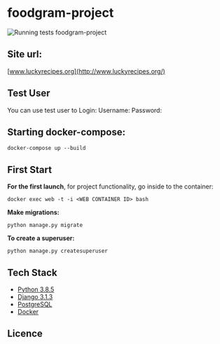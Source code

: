 
# foodgram-project
![Running tests](https://github.com/olifirovai/foodgram/workflows/foodgram/badge.svg)
foodgram-project

## Site url:
[www.luckyrecipes.org](http://www.luckyrecipes.org/)


## Test User

You can use test user to Login:
Username:
Password:

## Starting docker-compose:
```
docker-compose up --build
```
## First Start
**For the first launch**, for project functionality, go inside to the container:
```
docker exec web -t -i <WEB CONTAINER ID> bash
```
**Make migrations:**
```
python manage.py migrate
```
**To create a superuser:**
```
python manage.py createsuperuser
```


## Tech Stack
* [Python 3.8.5](https://www.python.org/)
* [Django 3.1.3](https://www.djangoproject.com/)
* [PostgreSQL](https://www.postgresql.org/)
* [Docker](https://www.docker.com/)

## Licence
